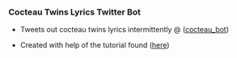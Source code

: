 ### Cocteau Twins Lyrics Twitter Bot

- Tweets out cocteau twins lyrics intermittently @ ([cocteau_bot](https://twitter.com/cocteau_bot))

- Created with help of the tutorial found ([here](https://dev.to/emcain/how-to-set-up-a-twitter-bot-with-python-and-heroku-1n39))
